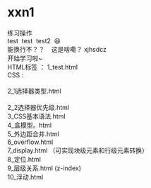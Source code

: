 # xxn1
练习操作
<br>test &nbsp;test &nbsp;test2 &nbsp;😆 
<br>能换行不？？&nbsp;&nbsp;&nbsp;&nbsp;这是啥嘞？ xjhsdcz
<br>开始学习啦~
<br> HTML标签 ： 1_test.html
<br> CSS :  
<br> 2_1选择器类型.html  
<br> 2_2选择器优先级.html
<br> 3_CSS基本语法.html
<br> 4_盒模型。html
<br> 5_外边距合并.html
<br> 6_overflow.html
<br> 7_display.html  （可实现块级元素和行级元素转换）
<br> 8_定位.html
<br> 9_层级关系.html  (z-index)
<br> 10_浮动.html